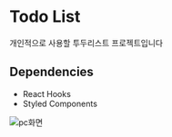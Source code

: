 # Todo List

개인적으로 사용할 투두리스트 프로젝트입니다

## Dependencies

- React Hooks
- Styled Components

![pc화면](https://user-images.githubusercontent.com/68473415/115360898-05bbf780-a1fb-11eb-9b56-b3f5d2452f7e.PNG)
